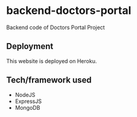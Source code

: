 # backend-doctors-portal
Backend code of Doctors Portal Project

## Deployment
This website is deployed on Heroku.

## Tech/framework used 
 - NodeJS
 - ExpressJS
 - MongoDB
